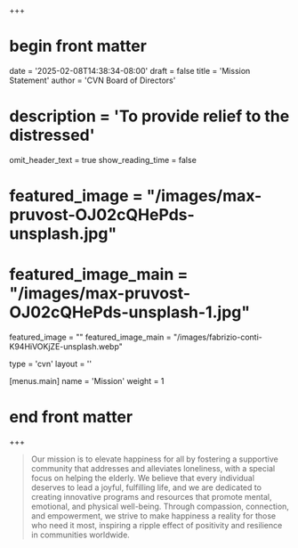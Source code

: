 +++
# begin front matter

date = '2025-02-08T14:38:34-08:00'
draft = false
title = 'Mission Statement'
author = 'CVN Board of Directors'
# description = 'To provide relief to the distressed'
omit_header_text =   true
show_reading_time = false

# featured_image = "/images/max-pruvost-OJ02cQHePds-unsplash.jpg"
# featured_image_main = "/images/max-pruvost-OJ02cQHePds-unsplash-1.jpg"
featured_image = ""
featured_image_main = "/images/fabrizio-conti-K94HiVOKjZE-unsplash.webp"

type = 'cvn'
layout = ''

[menus.main]
  name = 'Mission'
  weight = 1

# end front matter
+++

> Our mission is to elevate happiness for all by fostering a supportive community that addresses and alleviates loneliness, with a special focus on helping the elderly. We believe that every individual deserves to lead a joyful, fulfilling life, and we are dedicated to creating innovative programs and resources that promote mental, emotional, and physical well-being. Through compassion, connection, and empowerment, we strive to make happiness a reality for those who need it most, inspiring a ripple effect of positivity and resilience in communities worldwide.